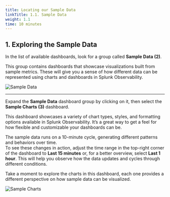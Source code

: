 ```yaml
---
title: Locating our Sample Data
linkTitle: 1.1. Sample Data
weight: 1.1
time: 10 minutes
---
```


## 1. Exploring the Sample Data

In the list of available dashboards, look for a group called **Sample Data (2)**.

This group contains dashboards that showcase visualizations built from sample metrics. These will give you a sense of how different data can be represented using charts and dashboards in Splunk Observability.

![Sample Data](../../images/sample-data.png)

---

Expand the **Sample Data** dashboard group by clicking on it, then select the **Sample Charts (3)** dashboard.

This dashboard showcases a variety of chart types, styles, and formatting options available in Splunk Observability. It’s a great way to get a feel for how flexible and customizable your dashboards can be.

The sample data runs on a 10-minute cycle, generating different patterns and behaviors over time.  
To see these changes in action, adjust the time range in the top-right corner of the dashboard to **Last 15 minutes** or, for a better overview, select **Last 1 hour**. This will help you observe how the data updates and cycles through different conditions.

Take a moment to explore the charts in this dashboard, each one provides a different perspective on how sample data can be visualized.

![Sample Charts](../../images/sample-charts.png)
